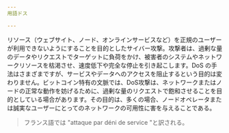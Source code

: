 ```yaml
---
用語ドス

---
```

リソース（ウェブサイト、ノード、オンラインサービスなど）を正規のユーザーが利用できないようにすることを目的としたサイバー攻撃。攻撃者は、過剰な量のデータやリクエストでターゲットに負荷をかけ、被害者のシステムやネットワークリソースを枯渇させ、速度低下や完全な停止を引き起こします。DoS の手法はさまざまですが、サービスやデータへのアクセスを阻止するという目的は変わりません。ビットコイン特有の文脈では、DoS攻撃は、ネットワークまたはノードの正常な動作を妨げるために、過剰な量のリクエストで飽和させることを目的としている場合があります。その目的は、多くの場合、ノードオペレータまたは誠実なユーザーにとってのネットワークの可用性に害を与えることである。

> フランス語では "attaque par déni de service "と訳される。